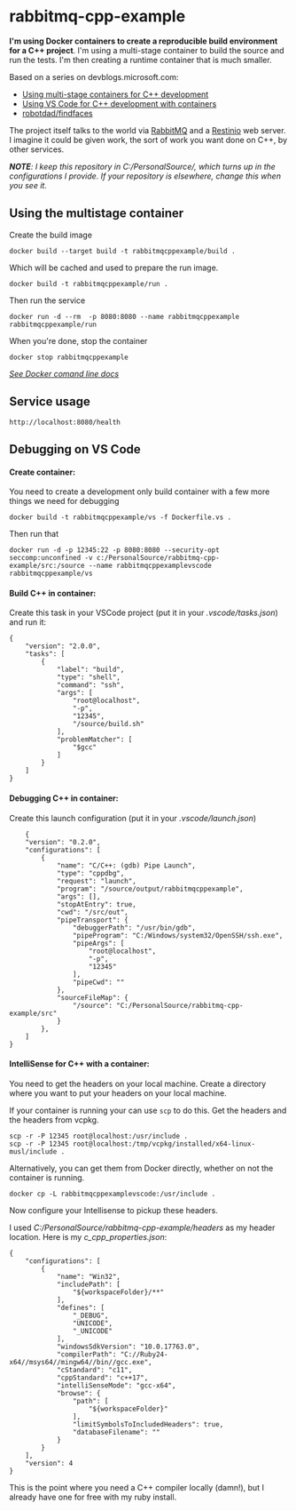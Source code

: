 # rabbitmq-cpp-example

**I'm using Docker containers to create a reproducible build environment for a C++ project**. I'm using a multi-stage container to build the source and run the tests. I'm then creating a runtime container that is much smaller. 

Based on a series on devblogs.microsoft.com:
- [Using multi-stage containers for C++ development](https://devblogs.microsoft.com/cppblog/using-multi-stage-containers-for-c-development/)
- [Using VS Code for C++ development with containers](https://devblogs.microsoft.com/cppblog/using-vs-code-for-c-development-with-containers/)
- [robotdad/findfaces](https://github.com/robotdad/findfaces)

The project itself talks to the world via [RabbitMQ](https://github.com/alanxz/rabbitmq-c) and a [Restinio](https://github.com/Stiffstream/restinio) web server. I imagine it could be given work, the sort of work you want done on C++, by other services.

***NOTE**: I keep this repository in *C:/PersonalSource/*, which turns up in the configurations I provide. If your repository is elsewhere, change this when you see it.*

## Using the multistage container

Create the build image

    docker build --target build -t rabbitmqcppexample/build .

Which will be cached and used to prepare the run image.

    docker build -t rabbitmqcppexample/run .

Then run the service

    docker run -d --rm  -p 8080:8080 --name rabbitmqcppexample rabbitmqcppexample/run

When you're done, stop the container

    docker stop rabbitmqcppexample
    
*[See Docker comand line docs](https://docs.docker.com/engine/reference/commandline/docker/)*

## Service usage

    http://localhost:8080/health

## Debugging on VS Code

#### Create container:

You need to create a development only build container with a few more things we need for debugging

    docker build -t rabbitmqcppexample/vs -f Dockerfile.vs .

Then run that

    docker run -d -p 12345:22 -p 8080:8080 --security-opt seccomp:unconfined -v c:/PersonalSource/rabbitmq-cpp-example/src:/source --name rabbitmqcppexamplevscode rabbitmqcppexample/vs

#### Build C++ in container:

Create this task in your VSCode project (put it in your *.vscode/tasks.json*) and run it:

	{
		"version": "2.0.0",
		"tasks": [
			{
				"label": "build",
				"type": "shell",
				"command": "ssh",
				"args": [
					"root@localhost",
					"-p",
					"12345",
					"/source/build.sh"
				],
				"problemMatcher": [
					"$gcc"
				]
			}
		]
	}
    
#### Debugging C++ in container:
    
Create this launch configuration (put it in your *.vscode/launch.json*)
    
    	{
		"version": "0.2.0",
		"configurations": [
			{
				"name": "C/C++: (gdb) Pipe Launch",
				"type": "cppdbg",
				"request": "launch",
				"program": "/source/output/rabbitmqcppexample",
				"args": [],
				"stopAtEntry": true,
				"cwd": "/src/out",          
				"pipeTransport": {
					"debuggerPath": "/usr/bin/gdb",
					"pipeProgram": "C:/Windows/system32/OpenSSH/ssh.exe",
					"pipeArgs": [
						"root@localhost",
						"-p",
						"12345"
					],
					"pipeCwd": ""
				},
				"sourceFileMap": {
					"/source": "C:/PersonalSource/rabbitmq-cpp-example/src"
				}
			},
		]
	}

#### IntelliSense for C++ with a container:

You need to get the headers on your local machine. Create a directory where you want to put your headers on your local machine. 

If your container is running your can use `scp` to do this. Get the headers and the headers from vcpkg.

    scp -r -P 12345 root@localhost:/usr/include .
    scp -r -P 12345 root@localhost:/tmp/vcpkg/installed/x64-linux-musl/include .
    
Alternatively, you can get them from Docker directly, whether on not the container is running.
   
    docker cp -L rabbitmqcppexamplevscode:/usr/include .
   
Now configure your Intellisense to pickup these headers.

I used *C:/PersonalSource/rabbitmq-cpp-example/headers* as my header location. Here is my *c_cpp_properties.json*:

	{
		"configurations": [
			{
				"name": "Win32",
				"includePath": [
					"${workspaceFolder}/**"
				],
				"defines": [
					"_DEBUG",
					"UNICODE",
					"_UNICODE"
				],
				"windowsSdkVersion": "10.0.17763.0",
				"compilerPath": "C://Ruby24-x64//msys64//mingw64//bin//gcc.exe",
				"cStandard": "c11",
				"cppStandard": "c++17",
				"intelliSenseMode": "gcc-x64",
				"browse": {
					"path": [
						"${workspaceFolder}"
					],
					"limitSymbolsToIncludedHeaders": true,
					"databaseFilename": ""
				}
			}
		],
		"version": 4
	}
    
This is the point where you need a C++ compiler locally (damn!), but I already have one for free with my ruby install.
